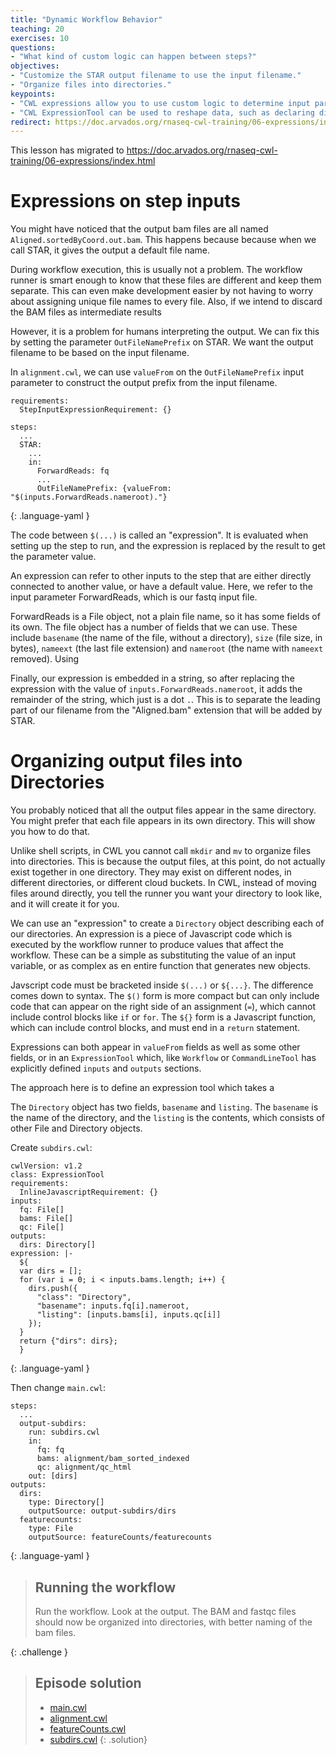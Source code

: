 ```yaml
---
title: "Dynamic Workflow Behavior"
teaching: 20
exercises: 10
questions:
- "What kind of custom logic can happen between steps?"
objectives:
- "Customize the STAR output filename to use the input filename."
- "Organize files into directories."
keypoints:
- "CWL expressions allow you to use custom logic to determine input parameter values."
- "CWL ExpressionTool can be used to reshape data, such as declaring directories that should contain output files."
redirect: https://doc.arvados.org/rnaseq-cwl-training/06-expressions/index.html
---
```


This lesson has migrated to https://doc.arvados.org/rnaseq-cwl-training/06-expressions/index.html

# Expressions on step inputs

You might have noticed that the output bam files are all named
`Aligned.sortedByCoord.out.bam`.  This happens because because when we
call STAR, it gives the output a default file name.

During workflow execution, this is usually not a problem.  The
workflow runner is smart enough to know that these files are different
and keep them separate.  This can even make development easier by not
having to worry about assigning unique file names to every file.
Also, if we intend to discard the BAM files as intermediate results

However, it is a problem for humans interpreting the output.  We can
fix this by setting the parameter `OutFileNamePrefix` on STAR.  We
want the output filename to be based on the input filename.

In `alignment.cwl`, we can use `valueFrom` on the `OutFileNamePrefix`
input parameter to construct the output prefix from the input
filename.

```
requirements:
  StepInputExpressionRequirement: {}

steps:
  ...
  STAR:
    ...
    in:
      ForwardReads: fq
      ...
      OutFileNamePrefix: {valueFrom: "$(inputs.ForwardReads.nameroot)."}
```
{: .language-yaml }

The code between `$(...)` is called an "expression".  It is evaluated
when setting up the step to run, and the expression is replaced by the
result to get the parameter value.

An expression can refer to other inputs to the step that are either
directly connected to another value, or have a default value.  Here,
we refer to the input parameter ForwardReads, which is our fastq input
file.

ForwardReads is a File object, not a plain file name, so it has some
fields of its own.  The file object has a number of fields that we can
use.  These include `basename` (the name of the file, without a
directory), `size` (file size, in bytes), `nameext` (the last file
extension) and `nameroot` (the name with `nameext` removed).  Using

Finally, our expression is embedded in a string, so after replacing
the expression with the value of `inputs.ForwardReads.nameroot`, it
adds the remainder of the string, which just is a dot `.`.  This is to
separate the leading part of our filename from the "Aligned.bam"
extension that will be added by STAR.

# Organizing output files into Directories

You probably noticed that all the output files appear in the same
directory.  You might prefer that each file appears in its own
directory.  This will show you how to do that.

Unlike shell scripts, in CWL you cannot call `mkdir` and `mv` to
organize files into directories.  This is because the output files, at
this point, do not actually exist together in one directory.  They may
exist on different nodes, in different directories, or different cloud
buckets.  In CWL, instead of moving files around directly, you tell
the runner you want your directory to look like, and it will create it
for you.

We can use an "expression" to create a `Directory` object describing
each of our directories.  An expression is a piece of Javascript code
which is executed by the workflow runner to produce values that affect
the workflow.  These can be a simple as substituting the value of an
input variable, or as complex as en entire function that generates new
objects.

Javscript code must be bracketed inside `$(...)` or `${...}`. The
difference comes down to syntax.  The `$()` form is more compact but
can only include code that can appear on the right side of an
assignment (`=`), which cannot include control blocks like `if` or
`for`.  The `${}` form is a Javascript function, which can include
control blocks, and must end in a `return` statement.

Expressions can both appear in `valueFrom` fields as well as some
other fields, or in an `ExpressionTool` which, like `Workflow` or
`CommandLineTool` has explicitly defined `inputs` and `outputs`
sections.

The approach here is to define an expression tool which takes a

The `Directory` object has two fields, `basename` and `listing`.  The
`basename` is the name of the directory, and the `listing` is the
contents, which consists of other File and Directory objects.

Create `subdirs.cwl`:

```
cwlVersion: v1.2
class: ExpressionTool
requirements:
  InlineJavascriptRequirement: {}
inputs:
  fq: File[]
  bams: File[]
  qc: File[]
outputs:
  dirs: Directory[]
expression: |-
  ${
  var dirs = [];
  for (var i = 0; i < inputs.bams.length; i++) {
    dirs.push({
      "class": "Directory",
      "basename": inputs.fq[i].nameroot,
      "listing": [inputs.bams[i], inputs.qc[i]]
    });
  }
  return {"dirs": dirs};
  }
```
{: .language-yaml }

Then change `main.cwl`:

```
steps:
  ...
  output-subdirs:
    run: subdirs.cwl
    in:
      fq: fq
      bams: alignment/bam_sorted_indexed
      qc: alignment/qc_html
    out: [dirs]
outputs:
  dirs:
    type: Directory[]
    outputSource: output-subdirs/dirs
  featurecounts:
    type: File
    outputSource: featureCounts/featurecounts
```
{: .language-yaml }

> ## Running the workflow
>
> Run the workflow.  Look at the output.  The BAM and fastqc files
> should now be organized into directories, with better naming of the
> bam files.
>
{: .challenge }

> ## Episode solution
> * <a href="../assets/answers/ep6/main.cwl">main.cwl</a>
> * <a href="../assets/answers/ep6/alignment.cwl">alignment.cwl</a>
> * <a href="../assets/answers/ep6/featureCounts.cwl">featureCounts.cwl</a>
> * <a href="../assets/answers/ep6/subdirs.cwl">subdirs.cwl</a>
{: .solution}
